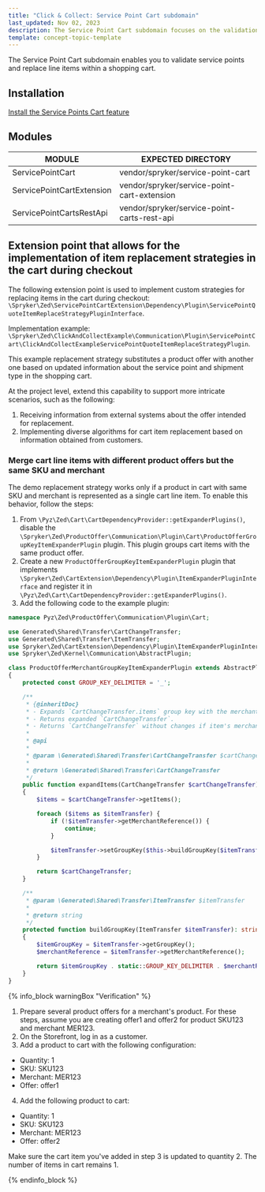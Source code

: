 ```yaml
---
title: "Click & Collect: Service Point Cart subdomain"
last_updated: Nov 02, 2023
description: The Service Point Cart subdomain focuses on the validation of service points and the replacement of line items in shopping carts.
template: concept-topic-template
---
```


The Service Point Cart subdomain enables you to validate service points and replace line items within a shopping cart.

## Installation

[Install the Service Points Cart feature](/docs/pbc/all/service-point-management/latest/unified-commerce/install-features/install-the-service-points-cart-feature.html)

## Modules

| MODULE                      | EXPECTED DIRECTORY                             |
|-----------------------------|------------------------------------------------|
| ServicePointCart            | vendor/spryker/service-point-cart              |
| ServicePointCartExtension   | vendor/spryker/service-point-cart-extension    |
| ServicePointCartsRestApi    | vendor/spryker/service-point-carts-rest-api    |

## Extension point that allows for the implementation of item replacement strategies in the cart during checkout

The following extension point is used to implement custom strategies for replacing items in the cart during checkout: `\Spryker\Zed\ServicePointCartExtension\Dependency\Plugin\ServicePointQuoteItemReplaceStrategyPluginInterface`.

Implementation example: `\Spryker\Zed\ClickAndCollectExample\Communication\Plugin\ServicePointCart\ClickAndCollectExampleServicePointQuoteItemReplaceStrategyPlugin`.

This example replacement strategy substitutes a product offer with another one based on updated information about the service point and shipment type in the shopping cart.

At the project level, extend this capability to support more intricate scenarios, such as the following:

1. Receiving information from external systems about the offer intended for replacement.
2. Implementing diverse algorithms for cart item replacement based on information obtained from customers.

### Merge cart line items with different product offers but the same SKU and merchant

The demo replacement strategy works only if a product in cart with same SKU and merchant is represented as a single cart line item.
To enable this behavior, follow the steps:

1. From `\Pyz\Zed\Cart\CartDependencyProvider::getExpanderPlugins()`, disable the `\Spryker\Zed\ProductOffer\Communication\Plugin\Cart\ProductOfferGroupKeyItemExpanderPlugin` plugin.
  This plugin groups cart items with the same product offer.
2. Create a new `ProductOfferGroupKeyItemExpanderPlugin` plugin that implements `\Spryker\Zed\CartExtension\Dependency\Plugin\ItemExpanderPluginInterface` and register it in `\Pyz\Zed\Cart\CartDependencyProvider::getExpanderPlugins()`.
3. Add the following code to the example plugin:

```php
namespace Pyz\Zed\ProductOffer\Communication\Plugin\Cart;

use Generated\Shared\Transfer\CartChangeTransfer;
use Generated\Shared\Transfer\ItemTransfer;
use Spryker\Zed\CartExtension\Dependency\Plugin\ItemExpanderPluginInterface
use Spryker\Zed\Kernel\Communication\AbstractPlugin;

class ProductOfferMerchantGroupKeyItemExpanderPlugin extends AbstractPlugin implements ItemExpanderPluginInterface
{
    protected const GROUP_KEY_DELIMITER = '_';

    /**
     * {@inheritDoc}
     * - Expands `CartChangeTransfer.items` group key with the merchant reference.
     * - Returns expanded `CartChangeTransfer`.
     * - Returns `CartChangeTransfer` without changes if item's merchant reference is empty.
     *
     * @api
     *
     * @param \Generated\Shared\Transfer\CartChangeTransfer $cartChangeTransfer
     *
     * @return \Generated\Shared\Transfer\CartChangeTransfer
     */
    public function expandItems(CartChangeTransfer $cartChangeTransfer): CartChangeTransfer
    {
        $items = $cartChangeTransfer->getItems();

        foreach ($items as $itemTransfer) {
            if (!$itemTransfer->getMerchantReference()) {
                continue;
            }

            $itemTransfer->setGroupKey($this->buildGroupKey($itemTransfer));
        }

        return $cartChangeTransfer;
    }

    /**
     * @param \Generated\Shared\Transfer\ItemTransfer $itemTransfer
     *
     * @return string
     */
    protected function buildGroupKey(ItemTransfer $itemTransfer): string
    {
        $itemGroupKey = $itemTransfer->getGroupKey();
        $merchantReference = $itemTransfer->getMerchantReference();

        return $itemGroupKey . static::GROUP_KEY_DELIMITER . $merchantReference;
    }
}
```


{% info_block warningBox "Verification" %}


1. Prepare several product offers for a merchant's product.
    For these steps, assume you are creating offer1 and offer2 for product SKU123 and merchant MER123.
2. On the Storefront, log in as a customer.
3. Add a product to cart with the following configuration:
- Quantity: 1
- SKU: SKU123
- Merchant: MER123
- Offer: offer1

4. Add the following product to cart:
- Quantity: 1
- SKU: SKU123
- Merchant: MER123
- Offer: offer2

Make sure the cart item you've added in step 3 is updated to quantity 2. The number of items in cart remains 1.

{% endinfo_block %}
